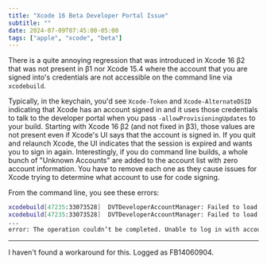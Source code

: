 ```yaml
---
title: "Xcode 16 Beta Developer Portal Issue"
subtitle: ""
date: 2024-07-09T07:45:00-05:00
tags: ["apple", "xcode", "beta"]
---
```


There is a quite annoying regression that was introduced in Xcode 16 β2 that was not present in β1 nor Xcode 15.4 where the account that you are signed into's credentials are not accessible on the command line via `xcodebuild`.

Typically, in the keychain, you'd see `Xcode-Token` and `Xcode-AlternateDSID` indicating that Xcode has an account signed in and it uses those credentials to talk to the developer portal when you pass `-allowProvisioningUpdates` to your build. Starting with Xcode 16 β2 (and not fixed in β3), those values are not present even if Xcode's UI says that the account is signed in. If you quit and relaunch Xcode, the UI indicates that the session is expired and wants you to sign in again. Interestingly, if you do command line builds, a whole bunch of "Unknown Accounts" are added to the account list with zero account information. You have to remove each one as they cause issues for Xcode trying to determine what account to use for code signing.

From the command line, you see these errors:

```bash
xcodebuild[47235:33073528]  DVTDeveloperAccountManager: Failed to load credentials for 04A7CBEB-A3FB-48A5-80A0-3E64AC309348: Error Domain=DVTDeveloperAccountCredentialsError Code=0 "Invalid credentials in keychain for <UUID>, missing Xcode-Username" UserInfo={NSLocalizedDescription=Invalid credentials in keychain for <UUID>, missing Xcode-Username}
xcodebuild[47235:33073528]  DVTDeveloperAccountManager: Failed to load credentials for <email>: Error Domain=DVTDeveloperAccountCredentialsError Code=0 "Invalid credentials in keychain for <email>, missing Xcode-Token" UserInfo={NSLocalizedDescription=Invalid credentials in keychain for <email>, missing Xcode-Token}
...
error: The operation couldn’t be completed. Unable to log in with account ''. The login details for account '' were rejected.
```

---

I haven't found a workaround for this. Logged as FB14060904.
